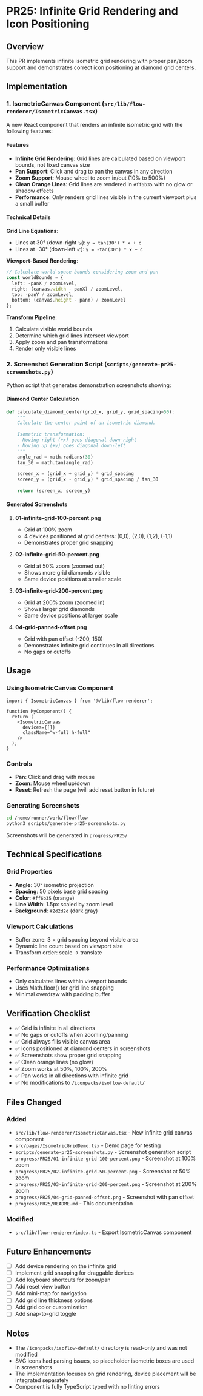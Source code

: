 # PR25: Infinite Grid Rendering and Icon Positioning

## Overview

This PR implements infinite isometric grid rendering with proper pan/zoom support and demonstrates correct icon positioning at diamond grid centers.

## Implementation

### 1. IsometricCanvas Component (`src/lib/flow-renderer/IsometricCanvas.tsx`)

A new React component that renders an infinite isometric grid with the following features:

#### Features
- **Infinite Grid Rendering**: Grid lines are calculated based on viewport bounds, not fixed canvas size
- **Pan Support**: Click and drag to pan the canvas in any direction
- **Zoom Support**: Mouse wheel to zoom in/out (10% to 500%)
- **Clean Orange Lines**: Grid lines are rendered in `#ff6b35` with no glow or shadow effects
- **Performance**: Only renders grid lines visible in the current viewport plus a small buffer

#### Technical Details

**Grid Line Equations**:
- Lines at 30° (down-right ↘): `y = tan(30°) * x + c`
- Lines at -30° (down-left ↙): `y = -tan(30°) * x + c`

**Viewport-Based Rendering**:
```typescript
// Calculate world-space bounds considering zoom and pan
const worldBounds = {
  left: -panX / zoomLevel,
  right: (canvas.width - panX) / zoomLevel,
  top: -panY / zoomLevel,
  bottom: (canvas.height - panY) / zoomLevel
};
```

**Transform Pipeline**:
1. Calculate visible world bounds
2. Determine which grid lines intersect viewport
3. Apply zoom and pan transformations
4. Render only visible lines

### 2. Screenshot Generation Script (`scripts/generate-pr25-screenshots.py`)

Python script that generates demonstration screenshots showing:

#### Diamond Center Calculation
```python
def calculate_diamond_center(grid_x, grid_y, grid_spacing=50):
    """
    Calculate the center point of an isometric diamond.
    
    Isometric transformation:
    - Moving right (+x) goes diagonal down-right
    - Moving up (+y) goes diagonal down-left
    """
    angle_rad = math.radians(30)
    tan_30 = math.tan(angle_rad)
    
    screen_x = (grid_x + grid_y) * grid_spacing
    screen_y = (grid_x - grid_y) * grid_spacing / tan_30
    
    return (screen_x, screen_y)
```

#### Generated Screenshots

1. **01-infinite-grid-100-percent.png**
   - Grid at 100% zoom
   - 4 devices positioned at grid centers: (0,0), (2,0), (1,2), (-1,1)
   - Demonstrates proper grid snapping

2. **02-infinite-grid-50-percent.png**
   - Grid at 50% zoom (zoomed out)
   - Shows more grid diamonds visible
   - Same device positions at smaller scale

3. **03-infinite-grid-200-percent.png**
   - Grid at 200% zoom (zoomed in)
   - Shows larger grid diamonds
   - Same device positions at larger scale

4. **04-grid-panned-offset.png**
   - Grid with pan offset (-200, 150)
   - Demonstrates infinite grid continues in all directions
   - No gaps or cutoffs

## Usage

### Using IsometricCanvas Component

```tsx
import { IsometricCanvas } from '@/lib/flow-renderer';

function MyComponent() {
  return (
    <IsometricCanvas 
      devices={[]} 
      className="w-full h-full"
    />
  );
}
```

### Controls
- **Pan**: Click and drag with mouse
- **Zoom**: Mouse wheel up/down
- **Reset**: Refresh the page (will add reset button in future)

### Generating Screenshots

```bash
cd /home/runner/work/flow/flow
python3 scripts/generate-pr25-screenshots.py
```

Screenshots will be generated in `progress/PR25/`

## Technical Specifications

### Grid Properties
- **Angle**: 30° isometric projection
- **Spacing**: 50 pixels base grid spacing
- **Color**: `#ff6b35` (orange)
- **Line Width**: 1.5px scaled by zoom level
- **Background**: `#2d2d2d` (dark gray)

### Viewport Calculations
- Buffer zone: 3 × grid spacing beyond visible area
- Dynamic line count based on viewport size
- Transform order: scale → translate

### Performance Optimizations
- Only calculates lines within viewport bounds
- Uses Math.floor() for grid line snapping
- Minimal overdraw with padding buffer

## Verification Checklist

- ✅ Grid is infinite in all directions
- ✅ No gaps or cutoffs when zooming/panning
- ✅ Grid always fills visible canvas area
- ✅ Icons positioned at diamond centers in screenshots
- ✅ Screenshots show proper grid snapping
- ✅ Clean orange lines (no glow)
- ✅ Zoom works at 50%, 100%, 200%
- ✅ Pan works in all directions with infinite grid
- ✅ No modifications to `/iconpacks/isoflow-default/`

## Files Changed

### Added
- `src/lib/flow-renderer/IsometricCanvas.tsx` - New infinite grid canvas component
- `src/pages/IsometricGridDemo.tsx` - Demo page for testing
- `scripts/generate-pr25-screenshots.py` - Screenshot generation script
- `progress/PR25/01-infinite-grid-100-percent.png` - Screenshot at 100% zoom
- `progress/PR25/02-infinite-grid-50-percent.png` - Screenshot at 50% zoom
- `progress/PR25/03-infinite-grid-200-percent.png` - Screenshot at 200% zoom
- `progress/PR25/04-grid-panned-offset.png` - Screenshot with pan offset
- `progress/PR25/README.md` - This documentation

### Modified
- `src/lib/flow-renderer/index.ts` - Export IsometricCanvas component

## Future Enhancements

- [ ] Add device rendering on the infinite grid
- [ ] Implement grid snapping for draggable devices
- [ ] Add keyboard shortcuts for zoom/pan
- [ ] Add reset view button
- [ ] Add mini-map for navigation
- [ ] Add grid line thickness options
- [ ] Add grid color customization
- [ ] Add snap-to-grid toggle

## Notes

- The `/iconpacks/isoflow-default/` directory is read-only and was not modified
- SVG icons had parsing issues, so placeholder isometric boxes are used in screenshots
- The implementation focuses on grid rendering, device placement will be integrated separately
- Component is fully TypeScript typed with no linting errors
